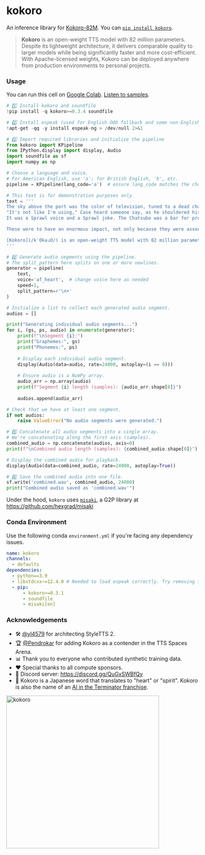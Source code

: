 # kokoro

An inference library for [Kokoro-82M](https://huggingface.co/hexgrad/Kokoro-82M). You can [`pip install kokoro`](https://pypi.org/project/kokoro/).

> **Kokoro** is an open-weight TTS model with 82 million parameters. Despite its lightweight architecture, it delivers comparable quality to larger models while being significantly faster and more cost-efficient. With Apache-licensed weights, Kokoro can be deployed anywhere from production environments to personal projects.

### Usage
You can run this cell on [Google Colab](https://colab.research.google.com/). [Listen to samples](https://huggingface.co/hexgrad/Kokoro-82M/blob/main/SAMPLES.md).
```py
# 1️⃣ Install kokoro and soundfile
!pip install -q kokoro>=0.3.4 soundfile

# 2️⃣ Install espeak (used for English OOD fallback and some non-English languages)
!apt-get -qq -y install espeak-ng > /dev/null 2>&1

# 3️⃣ Import required libraries and initialize the pipeline
from kokoro import KPipeline
from IPython.display import display, Audio
import soundfile as sf
import numpy as np

# Choose a language and voice.
# For American English, use 'a'; for British English, 'b', etc.
pipeline = KPipeline(lang_code='a')  # ensure lang_code matches the chosen voice

# This text is for demonstration purposes only
text = '''
The sky above the port was the color of television, tuned to a dead channel.
"It's not like I'm using," Case heard someone say, as he shouldered his way through the crowd around the door of the Chat. "It's like my body's developed this massive drug deficiency."
It was a Sprawl voice and a Sprawl joke. The Chatsubo was a bar for professional expatriates; you could drink there for a week and never hear two words in Japanese.

These were to have an enormous impact, not only because they were associated with Constantine, but also because, as in so many other areas, the decisions taken by Constantine (or in his name) were to have great significance for centuries to come. One of the main issues was the shape that Christian churches were to take, since there was not, apparently, a tradition of monumental church buildings when Constantine decided to help the Christian church build a series of truly spectacular structures. The main form that these churches took was that of the basilica, a multipurpose rectangular structure, based ultimately on the earlier Greek stoa, which could be found in most of the great cities of the empire. Christianity, unlike classical polytheism, needed a large interior space for the celebration of its religious services, and the basilica aptly filled that need. We naturally do not know the degree to which the emperor was involved in the design of new churches, but it is tempting to connect this with the secular basilica that Constantine completed in the Roman forum (the so-called Basilica of Maxentius) and the one he probably built in Trier, in connection with his residence in the city at a time when he was still caesar.

[Kokoro](/kˈOkəɹO/) is an open-weight TTS model with 82 million parameters. Despite its lightweight architecture, it delivers comparable quality to larger models while being significantly faster and more cost-efficient. With Apache-licensed weights, [Kokoro](/kˈOkəɹO/) can be deployed anywhere from production environments to personal projects.
'''

# 4️⃣ Generate audio segments using the pipeline.
# The split_pattern here splits on one or more newlines.
generator = pipeline(
    text, 
    voice='af_heart',  # change voice here as needed
    speed=1, 
    split_pattern=r'\n+'
)

# Initialize a list to collect each generated audio segment.
audios = []

print("Generating individual audio segments...")
for i, (gs, ps, audio) in enumerate(generator):
    print(f"\nSegment {i}:")
    print("Graphemes:", gs)
    print("Phonemes:", ps)
    
    # Display each individual audio segment.
    display(Audio(data=audio, rate=24000, autoplay=(i == 0)))
    
    # Ensure audio is a NumPy array.
    audio_arr = np.array(audio)
    print(f"Segment {i} length (samples): {audio_arr.shape[0]}")
    
    audios.append(audio_arr)

# Check that we have at least one segment.
if not audios:
    raise ValueError("No audio segments were generated.")

# 5️⃣ Concatenate all audio segments into a single array.
# We're concatenating along the first axis (samples).
combined_audio = np.concatenate(audios, axis=0)
print(f"\nCombined audio length (samples): {combined_audio.shape[0]}")

# Display the combined audio for playback.
display(Audio(data=combined_audio, rate=24000, autoplay=True))

# 6️⃣ Save the combined audio into one file.
sf.write('combined.wav', combined_audio, 24000)
print("Combined audio saved as 'combined.wav'")

```

Under the hood, `kokoro` uses [`misaki`](https://pypi.org/project/misaki/), a G2P library at https://github.com/hexgrad/misaki

### Conda Environment

Use the following conda `environment.yml` if you're facing any dependency issues.
```yaml
name: kokoro
channels:
  - defaults
dependencies:
  - python==3.9       
  - libstdcxx~=12.4.0 # Needed to load espeak correctly. Try removing this if you're facing issues with Espeak fallback. 
  - pip:
      - kokoro>=0.3.1
      - soundfile
      - misaki[en]
```

### Acknowledgements

- 🛠️ [@yl4579](https://huggingface.co/yl4579) for architecting StyleTTS 2.
- 🏆 [@Pendrokar](https://huggingface.co/Pendrokar) for adding Kokoro as a contender in the TTS Spaces Arena.
- 📊 Thank you to everyone who contributed synthetic training data.
- ❤️ Special thanks to all compute sponsors.
- 👾 Discord server: https://discord.gg/QuGxSWBfQy
- 🪽 Kokoro is a Japanese word that translates to "heart" or "spirit". Kokoro is also the name of an [AI in the Terminator franchise](https://terminator.fandom.com/wiki/Kokoro).

<img src="https://static0.gamerantimages.com/wordpress/wp-content/uploads/2024/08/terminator-zero-41-1.jpg" width="400" alt="kokoro" />
